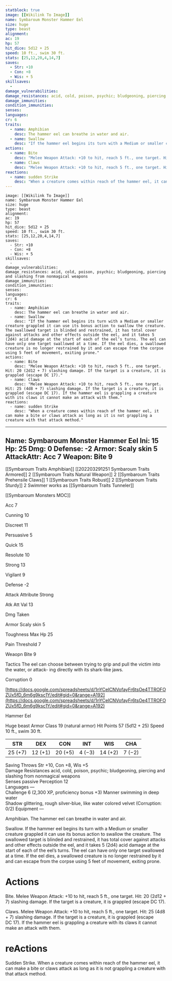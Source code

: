 ```yaml
---
statblock: true
image: [[Wikilink To Image]]
name: Symbaroum Monster Hammer Eel
size: huge
type: beast
alignment: 
ac: 19
hp: 57
hit_dice: 5d12 + 25
speed: 10 ft., swim 30 ft.
stats: [25,12,20,4,14,7]
saves:
  - Str: +10
  - Con: +8
  - Wis: + 5
skillsaves:
  -
damage_vulnerabilities: 
damage_resistances: acid, cold, poison, psychic; bludgeoning, piercing and slashing from nonmagical weapons
damage_immunities: 
condition_immunities: 
senses: 
languages: 
cr: 6
traits:
  - name: Amphibian
    desc: The hammer eel can breathe in water and air.
  - name: Swallow
    desc: "If the hammer eel begins its turn with a Medium or smaller creature grappled it can use its bonus action to swallow the creature. The swallowed target is blinded and restrained, it has total cover against attacks and other effects outside the eel, and it takes 5 (2d4) acid damage at the start of each of the eel’s turns. The eel can have only one target swallowed at a time. If the eel dies, a swallowed creature is no longer restrained by it and can escape from the corpse using 5 feet of movement, exiting prone."
actions:
  - name: Bite
    desc: "Melee Weapon Attack: +10 to hit, reach 5 ft., one target. Hit: 20 (2d12 + 7) slashing damage. If the target is a creature, it is grappled (escape DC 17)."
  - name: Claws
    desc: "Melee Weapon Attack: +10 to hit, reach 5 ft., one target. Hit: 25 (4d8 + 7) slashing damage. If the target is a creature, it is grappled (escape DC 17). If the hammer eel is grappling a creature with its claws it cannot make an attack with them."
reactions:
  - name: sudden Strike
    desc: "When a creature comes within reach of the hammer eel, it can make a bite or claws attack as long as it is not grappling a creature with that attack method."
---
```

```statblock
image: [[Wikilink To Image]]
name: Symbaroum Monster Hammer Eel
size: huge
type: beast
alignment: 
ac: 19
hp: 57
hit_dice: 5d12 + 25
speed: 10 ft., swim 30 ft.
stats: [25,12,20,4,14,7]
saves:
  - Str: +10
  - Con: +8
  - Wis: + 5
skillsaves:
  -
damage_vulnerabilities: 
damage_resistances: acid, cold, poison, psychic; bludgeoning, piercing and slashing from nonmagical weapons
damage_immunities: 
condition_immunities: 
senses: 
languages: 
cr: 6
traits:
  - name: Amphibian
    desc: The hammer eel can breathe in water and air.
  - name: Swallow
    desc: "If the hammer eel begins its turn with a Medium or smaller creature grappled it can use its bonus action to swallow the creature. The swallowed target is blinded and restrained, it has total cover against attacks and other effects outside the eel, and it takes 5 (2d4) acid damage at the start of each of the eel’s turns. The eel can have only one target swallowed at a time. If the eel dies, a swallowed creature is no longer restrained by it and can escape from the corpse using 5 feet of movement, exiting prone."
actions:
  - name: Bite
    desc: "Melee Weapon Attack: +10 to hit, reach 5 ft., one target. Hit: 20 (2d12 + 7) slashing damage. If the target is a creature, it is grappled (escape DC 17)."
  - name: Claws
    desc: "Melee Weapon Attack: +10 to hit, reach 5 ft., one target. Hit: 25 (4d8 + 7) slashing damage. If the target is a creature, it is grappled (escape DC 17). If the hammer eel is grappling a creature with its claws it cannot make an attack with them."
reactions:
  - name: sudden Strike
    desc: "When a creature comes within reach of the hammer eel, it can make a bite or claws attack as long as it is not grappling a creature with that attack method."
```
---
Name: Symbaroum Monster Hammer Eel
Ini: 15
Hp: 25
Dmg: 0
Defense: -2
Armor: Scaly skin 5
AttackAttr: Acc 7
Weapon: Bite 9
---
[[Symbaroum Traits Amphibian]]
[[202203291251 Symbaroum Traits Armored]] 2
[[Symbaroum Traits Natural Weapon]] 2
[[Symbaroum Traits Prehensile Claws]] 1
[[Symbaroum Traits Robust]] 2
[[Symbaroum Traits Sturdy]] 2
Swimmer works as [[Symbaroum Traits Tunneler]]

[[Symbaroum Monsters MOC]]


Acc 7

Cunning 10

Discreet 11

Persuasive 5

Quick 15

Resolute 10

Strong 13

Vigilant 9

Defense -2

Attack Attribute Strong

Atk Att Val 13

Dmg Taken

Armor Scaly skin 5

Toughness Max Hp 25

Pain Threshold 7

Weaopn Bite 9

Tactics The eel can choose between trying to grip and pull the victim into the water, or attack- ing directly with its shark-like jaws.

Corruption 0

[https://docs.google.com/spreadsheets/d/1nYCeICNVofayFr6tsOe4TTROFOZUx5fD_6m6g9ksc1Y/edit#gid=0&range=A192](https://docs.google.com/spreadsheets/d/1nYCeICNVofayFr6tsOe4TTROFOZUx5fD_6m6g9ksc1Y/edit#gid=0&range=A192)



 
 
 
 
 
 
 
 

Hammer Eel

Huge beast
Armor Class 19 (natural armor) 
Hit Points 57 (5d12 + 25)
Speed 10 ft., swim 30 ft.

| STR     | DEX     | CON     | INT    | WIS     | CHA    |
| ------- | ------- | ------- | ------ | ------- | ------ |
| 25 (+7) | 12 (+1) | 20 (+5) | 4 (−3) | 14 (+2) | 7 (−2) |

Saving Throws Str +10, Con +8, Wis +5  
Damage Resistances acid, cold, poison, psychic; bludgeoning, piercing and slashing from nonmagical weapons  
Senses passive Perception 12  
Languages —  
Challenge 6 (2,300 XP, proficiency bonus +3) Manner swimming in deep water  
Shadow glittering, rough silver-blue, like water colored velvet (Corruption: 0/2) 
Equipment —

Amphibian. The hammer eel can breathe in water and air.

Swallow. If the hammer eel begins its turn with a Medium or smaller creature grappled it can use its bonus action to swallow the creature. The swallowed target is blinded and restrained, it has total cover against attacks and other effects outside the eel, and it takes 5 (2d4) acid damage at the start of each of the eel’s turns. The eel can have only one target swallowed at a time. If the eel dies, a swallowed creature is no longer restrained by it and can escape from the corpse using 5 feet of movement, exiting prone.

# Actions

Bite. Melee Weapon Attack: +10 to hit, reach 5 ft., one target. Hit: 20 (2d12 + 7) slashing damage. If the target is a creature, it is grappled (escape DC 17).

Claws. Melee Weapon Attack: +10 to hit, reach 5 ft., one target. Hit: 25 (4d8 + 7) slashing damage. If the target is a creature, it is grappled (escape  
DC 17). If the hammer eel is grappling a creature with its claws it cannot make an attack with them.

# reActions

Sudden Strike. When a creature comes within reach of the hammer eel, it can make a bite or claws attack as long as it is not grappling a creature with that attack method.

